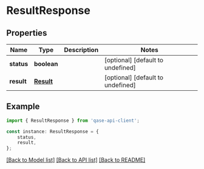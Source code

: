 # ResultResponse


## Properties

Name | Type | Description | Notes
------------ | ------------- | ------------- | -------------
**status** | **boolean** |  | [optional] [default to undefined]
**result** | [**Result**](Result.md) |  | [optional] [default to undefined]

## Example

```typescript
import { ResultResponse } from 'qase-api-client';

const instance: ResultResponse = {
    status,
    result,
};
```

[[Back to Model list]](../README.md#documentation-for-models) [[Back to API list]](../README.md#documentation-for-api-endpoints) [[Back to README]](../README.md)
